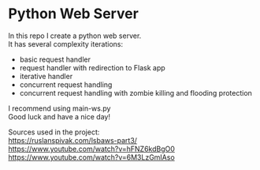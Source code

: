 # Python Web Server

In this repo I create a python web server.  
It has several complexity iterations:

- basic request handler
- request handler with redirection to Flask app
- iterative handler
- concurrent request handling
- concurrent request handling with zombie killing and flooding protection

I recommend using main-ws.py  
Good luck and have a nice day!

Sources used in the project:  
https://ruslanspivak.com/lsbaws-part3/  
https://www.youtube.com/watch?v=hFNZ6kdBgO0  
https://www.youtube.com/watch?v=6M3LzGmIAso
